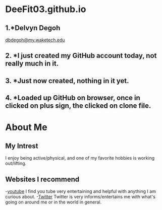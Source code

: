 # DeeFit03.github.io

## 1.*Delvyn Degoh
dbdegoh@my.waketech.edu

## 2. *I just created my GitHub account today, not really much in it.

## 3. *Just now created, nothing in it yet.

## 4. *Loaded up GitHub on browser, once in clicked on plus sign, the clicked on clone file.


# About Me
## My Intrest
I enjoy being active/physical, and one of my favorite hobbies is working out/lifting.
## Websites I recommend
-[youtube](https://www.youtube.com/) I find you tube very entertaining and helpful with anything I am curious about.
-[Twitter](https://x.com/) Twitter is very informs/entertains me with what's going on around me or in the world in general.


